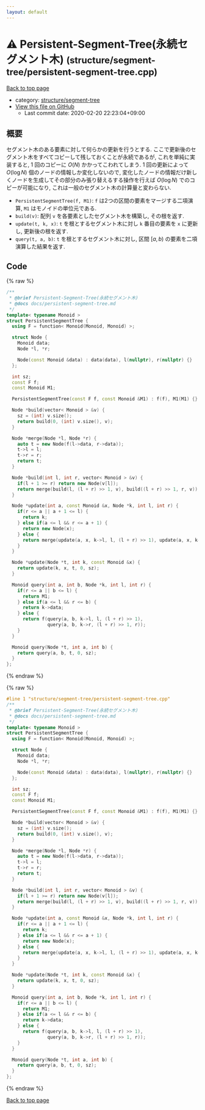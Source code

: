 ```yaml
---
layout: default
---
```


<!-- mathjax config similar to math.stackexchange -->
<script type="text/javascript" async
  src="https://cdnjs.cloudflare.com/ajax/libs/mathjax/2.7.5/MathJax.js?config=TeX-MML-AM_CHTML">
</script>
<script type="text/x-mathjax-config">
  MathJax.Hub.Config({
    TeX: { equationNumbers: { autoNumber: "AMS" }},
    tex2jax: {
      inlineMath: [ ['$','$'] ],
      processEscapes: true
    },
    "HTML-CSS": { matchFontHeight: false },
    displayAlign: "left",
    displayIndent: "2em"
  });
</script>

<script type="text/javascript" src="https://cdnjs.cloudflare.com/ajax/libs/jquery/3.4.1/jquery.min.js"></script>
<script src="https://cdn.jsdelivr.net/npm/jquery-balloon-js@1.1.2/jquery.balloon.min.js" integrity="sha256-ZEYs9VrgAeNuPvs15E39OsyOJaIkXEEt10fzxJ20+2I=" crossorigin="anonymous"></script>
<script type="text/javascript" src="../../../assets/js/copy-button.js"></script>
<link rel="stylesheet" href="../../../assets/css/copy-button.css" />


# :warning: Persistent-Segment-Tree(永続セグメント木) <small>(structure/segment-tree/persistent-segment-tree.cpp)</small>

<a href="../../../index.html">Back to top page</a>

* category: <a href="../../../index.html#bd066fce418dc5d58690e9bbe0a7a21f">structure/segment-tree</a>
* <a href="{{ site.github.repository_url }}/blob/master/structure/segment-tree/persistent-segment-tree.cpp">View this file on GitHub</a>
    - Last commit date: 2020-02-20 22:23:04+09:00




## 概要

セグメント木のある要素に対して何らかの更新を行うとする. ここで更新後のセグメント木をすべてコピーして残しておくことが永続であるが, これを単純に実装すると, $1$ 回のコピーに $O(N)$ かかってこわれてしまう. $1$ 回の更新によって $O(\log N)$ 個のノードの情報しか変化しないので, 変化したノードの情報だけ新しくノードを生成してその部分のみ張り替えるする操作を行えば $O(\log N)$ でのコピーが可能になり, これは一般のセグメント木の計算量と変わらない.

* `PersistentSegmentTree(f, M1)`: `f` は2つの区間の要素をマージする二項演算, `M1` はモノイドの単位元である.
* `build(v)`: 配列 `v` を各要素としたセグメント木を構築し, その根を返す.
* `update(t, k, x)`: `t` を根とするセグメント木に対し `k` 番目の要素を `x` に更新し, 更新後の根を返す.
* `query(t, a, b)`: `t` を根とするセグメント木に対し, 区間 $[a, b)$ の要素を二項演算した結果を返す.


## Code

<a id="unbundled"></a>
{% raw %}
```cpp
/**
 * @brief Persistent-Segment-Tree(永続セグメント木)
 * @docs docs/persistent-segment-tree.md
 */
template< typename Monoid >
struct PersistentSegmentTree {
  using F = function< Monoid(Monoid, Monoid) >;

  struct Node {
    Monoid data;
    Node *l, *r;

    Node(const Monoid &data) : data(data), l(nullptr), r(nullptr) {}
  };

  int sz;
  const F f;
  const Monoid M1;

  PersistentSegmentTree(const F f, const Monoid &M1) : f(f), M1(M1) {}

  Node *build(vector< Monoid > &v) {
    sz = (int) v.size();
    return build(0, (int) v.size(), v);
  }

  Node *merge(Node *l, Node *r) {
    auto t = new Node(f(l->data, r->data));
    t->l = l;
    t->r = r;
    return t;
  }

  Node *build(int l, int r, vector< Monoid > &v) {
    if(l + 1 >= r) return new Node(v[l]);
    return merge(build(l, (l + r) >> 1, v), build((l + r) >> 1, r, v));
  }

  Node *update(int a, const Monoid &x, Node *k, int l, int r) {
    if(r <= a || a + 1 <= l) {
      return k;
    } else if(a <= l && r <= a + 1) {
      return new Node(x);
    } else {
      return merge(update(a, x, k->l, l, (l + r) >> 1), update(a, x, k->r, (l + r) >> 1, r));
    }
  }

  Node *update(Node *t, int k, const Monoid &x) {
    return update(k, x, t, 0, sz);
  }

  Monoid query(int a, int b, Node *k, int l, int r) {
    if(r <= a || b <= l) {
      return M1;
    } else if(a <= l && r <= b) {
      return k->data;
    } else {
      return f(query(a, b, k->l, l, (l + r) >> 1),
               query(a, b, k->r, (l + r) >> 1, r));
    }
  }

  Monoid query(Node *t, int a, int b) {
    return query(a, b, t, 0, sz);
  }
};

```
{% endraw %}

<a id="bundled"></a>
{% raw %}
```cpp
#line 1 "structure/segment-tree/persistent-segment-tree.cpp"
/**
 * @brief Persistent-Segment-Tree(永続セグメント木)
 * @docs docs/persistent-segment-tree.md
 */
template< typename Monoid >
struct PersistentSegmentTree {
  using F = function< Monoid(Monoid, Monoid) >;

  struct Node {
    Monoid data;
    Node *l, *r;

    Node(const Monoid &data) : data(data), l(nullptr), r(nullptr) {}
  };

  int sz;
  const F f;
  const Monoid M1;

  PersistentSegmentTree(const F f, const Monoid &M1) : f(f), M1(M1) {}

  Node *build(vector< Monoid > &v) {
    sz = (int) v.size();
    return build(0, (int) v.size(), v);
  }

  Node *merge(Node *l, Node *r) {
    auto t = new Node(f(l->data, r->data));
    t->l = l;
    t->r = r;
    return t;
  }

  Node *build(int l, int r, vector< Monoid > &v) {
    if(l + 1 >= r) return new Node(v[l]);
    return merge(build(l, (l + r) >> 1, v), build((l + r) >> 1, r, v));
  }

  Node *update(int a, const Monoid &x, Node *k, int l, int r) {
    if(r <= a || a + 1 <= l) {
      return k;
    } else if(a <= l && r <= a + 1) {
      return new Node(x);
    } else {
      return merge(update(a, x, k->l, l, (l + r) >> 1), update(a, x, k->r, (l + r) >> 1, r));
    }
  }

  Node *update(Node *t, int k, const Monoid &x) {
    return update(k, x, t, 0, sz);
  }

  Monoid query(int a, int b, Node *k, int l, int r) {
    if(r <= a || b <= l) {
      return M1;
    } else if(a <= l && r <= b) {
      return k->data;
    } else {
      return f(query(a, b, k->l, l, (l + r) >> 1),
               query(a, b, k->r, (l + r) >> 1, r));
    }
  }

  Monoid query(Node *t, int a, int b) {
    return query(a, b, t, 0, sz);
  }
};

```
{% endraw %}

<a href="../../../index.html">Back to top page</a>

